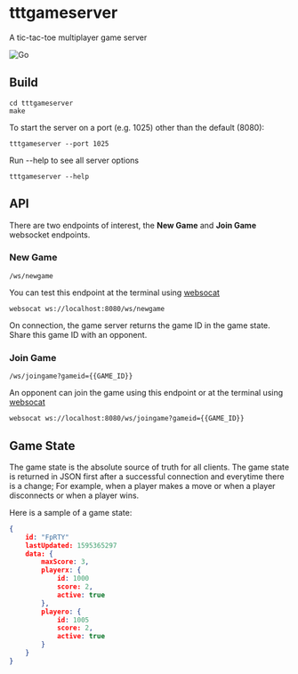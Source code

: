 # tttgameserver
A tic-tac-toe multiplayer game server

![Go](https://github.com/thealamu/tttgameserver/workflows/Go/badge.svg)

## Build
```shell
cd tttgameserver
make
```
To start the server on a port (e.g. 1025) other than the default (8080):
```shell
tttgameserver --port 1025
```
Run --help to see all server options
```shell
tttgameserver --help
```

## API
There are two endpoints of interest, the **New Game** and **Join Game** websocket endpoints.
### New Game
```
/ws/newgame
```
You can test this endpoint at the terminal using [websocat](https://github.com/vi/websocat)
```
websocat ws://localhost:8080/ws/newgame
```
On connection, the game server returns the game ID in the game state. Share this game ID with an opponent.
### Join Game
```
/ws/joingame?gameid={{GAME_ID}}
```
An opponent can join the game using this endpoint or at the terminal using [websocat](https://github.com/vi/websocat)
```
websocat ws://localhost:8080/ws/joingame?gameid={{GAME_ID}}
```

## Game State
The game state is the absolute source of truth for all clients.
The game state is returned in JSON first after a successful connection and everytime there is a change; For example, when a player makes a move or when a player disconnects or when a player wins.

Here is a sample of a game state:
```JSON
{
    id: "FpRTY"
    lastUpdated: 1595365297
    data: {
        maxScore: 3,
        playerx: {
            id: 1000
            score: 2,
            active: true
        },
        playero: {
            id: 1005
            score: 2,
            active: true
        }
    }
}
```